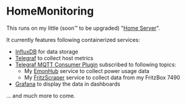 # HomeMonitoring

This runs on my little (soon™ to be upgraded) "[Home Server](https://www.asus.com/Motherboards/AT3IONTI_DELUXE/)".

It currently features following containerized services:
- [InfluxDB](https://github.com/influxdata/influxdb) for data storage
- [Telegraf](https://github.com/influxdata/telegraf) to collect host metrics
- [Telegraf MQTT Consumer Plugin](https://github.com/influxdata/telegraf/tree/master/plugins/inputs/mqtt_consumer) subscribed to following topics:
  - My [EmonHub](https://github.com/openenergymonitor/emonhub) service to collect power usage data
  - My [FritzScraper](https://github.com/jodli/FritzScraper) service to collect data from my FritzBox 7490
- [Grafana](https://github.com/grafana/grafana) to display the data in dashboards

... and much more to come.
